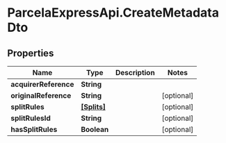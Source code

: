 # ParcelaExpressApi.CreateMetadataDto

## Properties
Name | Type | Description | Notes
------------ | ------------- | ------------- | -------------
**acquirerReference** | **String** |  | 
**originalReference** | **String** |  | [optional] 
**splitRules** | [**[Splits]**](Splits.md) |  | [optional] 
**splitRulesId** | **String** |  | [optional] 
**hasSplitRules** | **Boolean** |  | [optional] 
